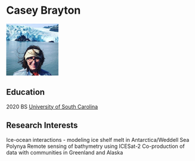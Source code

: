 # Casey Brayton

![my_image](linkedin_pic.png)

## Education

2020 BS [University of South Carolina](https://www.sc.edu/study/colleges_schools/honors_college/index.php)

## Research Interests

Ice-ocean interactions - modeling ice shelf melt in Antarctica/Weddell Sea Polynya
Remote sensing of bathymetry using ICESat-2
Co-production of data with communities in Greenland and Alaska